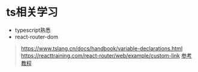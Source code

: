 # ts相关学习
- typescript熟悉
- react-router-dom
> https://www.tslang.cn/docs/handbook/variable-declarations.html
> https://reacttraining.com/react-router/web/example/custom-link
> [参考教程](./pdf/typescript.pdf)